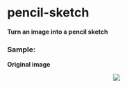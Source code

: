 # pencil-sketch
**Turn an image into a pencil sketch**

### Sample:  
**Original image**
<p align="center">
  <img src="http://p.imgci.com/db/PICTURES/CMS/263500/263576.jpg">
</p>
